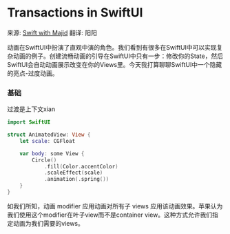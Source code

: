 # Transactions in SwiftUI

来源:  [Swift with Majid](https://swiftwithmajid.com/2020/10/07/transactions-in-swiftui/)   翻译: 阳阳

动画在SwiftUI中扮演了直观中演的角色。我们看到有很多在SwiftUI中可以实现复杂动画的例子。创建流畅动画的引导在SwiftUI中只有一步：修改你的State，然后SwiftUI会自动动画展示改变在你的Views里。今天我打算聊聊SwiftUI中一个隐藏的亮点-过度动画。

### 基础

过渡是上下文xian

```swift
import SwiftUI

struct AnimatedView: View {
    let scale: CGFloat

    var body: some View {
        Circle()
            .fill(Color.accentColor)
            .scaleEffect(scale)
            .animation(.spring())
    }
}
```

如我们所知，动画 modifier 应用动画对所有子 views 应用该动画效果。苹果认为我们使用这个modifier在叶子view而不是container view。这种方式允许我们指定动画为我们需要的views。